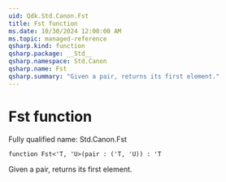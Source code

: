 ```yaml
---
uid: Qdk.Std.Canon.Fst
title: Fst function
ms.date: 10/30/2024 12:00:00 AM
ms.topic: managed-reference
qsharp.kind: function
qsharp.package: __Std__
qsharp.namespace: Std.Canon
qsharp.name: Fst
qsharp.summary: "Given a pair, returns its first element."
---
```


# Fst function

Fully qualified name: Std.Canon.Fst

```qsharp
function Fst<'T, 'U>(pair : ('T, 'U)) : 'T
```

Given a pair, returns its first element.
